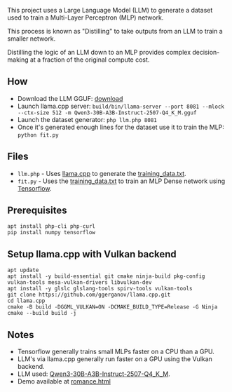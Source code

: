 This project uses a Large Language Model (LLM) to generate a dataset used to train a Multi-Layer Perceptron (MLP) network.

This process is known as "Distilling" to take outputs from an LLM to train a smaller network.

Distilling the logic of an LLM down to an MLP provides complex decision-making at a fraction of the original compute cost.

## How
- Download the LLM GGUF: [download](https://huggingface.co/lmstudio-community/Qwen3-30B-A3B-Instruct-2507-GGUF/blob/main/Qwen3-30B-A3B-Instruct-2507-Q4_K_M.gguf`)
- Launch llama.cpp server: `build/bin/llama-server --port 8081 --mlock --ctx-size 512 -m Qwen3-30B-A3B-Instruct-2507-Q4_K_M.gguf`
- Launch the dataset generator: `php llm.php 8081`
- Once it's generated enough lines for the dataset use it to train the MLP: `python fit.py`

## Files
- `llm.php` - Uses [llama.cpp](https://github.com/ggml-org/llama.cpp) to generate the [training_data.txt](training_data.txt).
- `fit.py` - Uses the [training_data.txt](training_data.txt) to train an MLP Dense network using [Tensorflow](https://www.tensorflow.org/).

## Prerequisites
```
apt install php-cli php-curl
pip install numpy tensorflow
```

## Setup llama.cpp with Vulkan backend
```
apt update
apt install -y build-essential git cmake ninja-build pkg-config vulkan-tools mesa-vulkan-drivers libvulkan-dev
apt install -y glslc glslang-tools spirv-tools vulkan-tools
git clone https://github.com/ggerganov/llama.cpp.git
cd llama.cpp
cmake -B build -DGGML_VULKAN=ON -DCMAKE_BUILD_TYPE=Release -G Ninja
cmake --build build -j
```

## Notes
- Tensorflow generally trains small MLPs faster on a CPU than a GPU.
- LLM's via llama.cpp generally run faster on a GPU using the Vulkan backend.
- LLM used: [Qwen3-30B-A3B-Instruct-2507-Q4_K_M](https://huggingface.co/lmstudio-community/Qwen3-30B-A3B-Instruct-2507-GGUF).
- Demo available at [romance.html](https://colinrizzman.github.io/romance)
